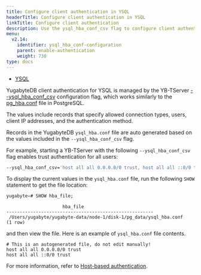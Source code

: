 ```yaml
---
title: Configure client authentication in YSQL
headerTitle: Configure client authentication in YSQL
linkTitle: Configure client authentication
description: Use the ysql_hba_conf_csv flag to configure client authentication in YSQL.
menu:
  v2.14:
    identifier: ysql_hba_conf-configuration
    parent: enable-authentication
    weight: 730
type: docs
---
```


<ul class="nav nav-tabs-alt nav-tabs-yb">
  <li >
    <a href="../ysql_hba_conf-configuration/" class="nav-link active">
      <i class="icon-postgres" aria-hidden="true"></i>
      YSQL
    </a>
  </li>
</ul>

YugabyteDB client authentication for YSQL is managed by the YB-TServer [--ysql_hba_conf_csv](../../../reference/configuration/yb-tserver/#ysql-hba-conf-csv) configuration flag, which works similarly to the [pg_hba.conf](https://www.postgresql.org/docs/11/auth-pg-hba-conf.html) file in PostgreSQL.

The values include records that specify allowed connection types, users, client IP addresses, and the authentication method.

Records in the YugabyteDB `ysql_hba.conf` file are auto generated based on the values included in the `--ysql_hba_conf_csv` flag.

For example, starting a YB-TServer with the following `--ysql_hba_conf_csv` flag enables trust authentication for all users:

```sh
--ysql_hba_conf_csv='host all all 0.0.0.0/0 trust, host all all ::0/0 trust'
```

To display the current values in the `ysql_hba.conf` file, run the following `SHOW` statement to get the file location:

```sql
yugabyte=# SHOW hba_file;
```

```output
                     hba_file
-------------------------------------------------------
 /Users/yugabyte/yugabyte-data/node-1/disk-1/pg_data/ysql_hba.conf
(1 row)
```

and then view the file. Here is an example of `ysql_hba.conf` file contents.

```output
# This is an autogenerated file, do not edit manually!
host all all 0.0.0.0/0 trust
host all all ::0/0 trust
```

For more information, refer to [Host-based authentication](../../authentication/host-based-authentication).

